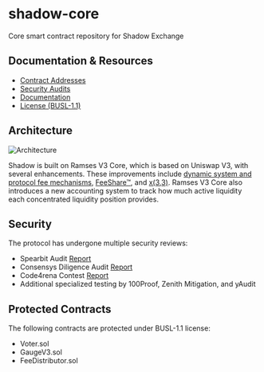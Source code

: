 # shadow-core

Core smart contract repository for Shadow Exchange

## Documentation & Resources

- [Contract Addresses](https://docs.shadow.so/pages/contract-addresses)
- [Security Audits](https://docs.shadow.so/pages/audits)
- [Documentation](https://docs.shadow.so/)
- [License (BUSL-1.1)](https://docs.shadow.so/pages/BUSL)

## Architecture

![Architecture](https://github.com/user-attachments/assets/c3871a65-7d2e-4b00-97dc-a2bc42477dc7)

Shadow is built on Ramses V3 Core, which is based on Uniswap V3, with several enhancements. These improvements include [dynamic system and protocol fee mechanisms](/pages/x-33#fees), [FeeShare™](/pages/x-33#fee-share), and [x(3,3)](/pages/x-33). Ramses V3 Core also introduces a new accounting system to track how much active liquidity each concentrated liquidity position provides.

## Security

The protocol has undergone multiple security reviews:

- Spearbit Audit [Report](https://cantina.xyz/portfolio/98695d75-ee7d-4e1c-aa96-6379f73c5b2c)
- Consensys Diligence Audit [Report](https://diligence.consensys.io/audits/2024/08/ramses-v3)
- Code4rena Contest [Report](https://code4rena.com/reports/2024-10-ramses-exchange)
- Additional specialized testing by 100Proof, Zenith Mitigation, and yAudit

## Protected Contracts

The following contracts are protected under BUSL-1.1 license:

- Voter.sol
- GaugeV3.sol
- FeeDistributor.sol
